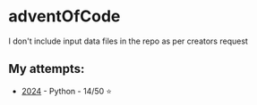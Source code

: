 # adventOfCode
I don't include input data files in the repo as per creators request

## My attempts:

- [2024](/2024) - Python - 14/50 ⭐
